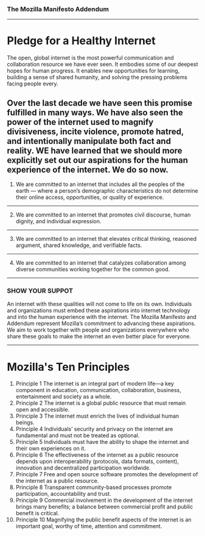 ### The Mozilla Manifesto Addendum
---- 
# Pledge for a Healthy Internet

The open, global internet is the most powerful communication and collaboration resource we have ever seen. It embodies some of our deepest hopes for human progress. It enables new opportunities for learning, building a sense of shared humanity, and solving the pressing problems facing people every.

Over the last decade we have seen this promise fulfilled in many ways. We have also seen the power of the internet used to magnify divisiveness, incite violence, promote hatred, and intentionally manipulate both fact and reality. WE have learned that we should more explicitly set out our aspirations for the human experience of the internet. We do so now.
---- 
1. We are committed to an internet that includes all the peoples of the earth — where a person’s demographic characteristics do not determine their online access, opportunities, or quality of experience.
---- 
2. We are committed to an internet that promotes civil discourse, human dignity, and individual expression.
---- 
3. We are committed to an internet that elevates critical thinking, reasoned argument, shared knowledge, and verifiable facts.
---- 
4. We are committed to an internet that catalyzes collaboration among diverse communities working together for the common good.
---- 
### SHOW YOUR SUPPOT

An internet with these qualities will not come to life on its own. Individuals and organizations must embed these aspirations into internet technology and into the human experience with the internet. The Mozilla Manifesto and Addendum represent Mozilla’s commitment to advancing these aspirations. We aim to work together with people and organizations everywhere who share these goals to make the internet an even better place for everyone.

---- 

# Mozilla's Ten Principles
1. Principle 1 The internet is an integral part of modern life—a key component in education, communication, collaboration, business, entertainment and society as a whole.
2. Principle 2 The internet is a global public resource that must remain open and accessible.
3. Principle 3 The internet must enrich the lives of individual human beings.
4. Principle 4 Individuals’ security and privacy on the internet are fundamental and must not be treated as optional.
5. Principle 5 Individuals must have the ability to shape the internet and their own experiences on it.
6. Principle 6 The effectiveness of the internet as a public resource depends upon interoperability (protocols, data formats, content), innovation and decentralized participation worldwide.
7. Principle 7 Free and open source software promotes the development of the internet as a public resource.
8. Principle 8 Transparent community-based processes promote participation, accountability and trust.
9. Principle 9 Commercial involvement in the development of the internet brings many benefits; a balance between commercial profit and public benefit is critical.
10. Principle 10 Magnifying the public benefit aspects of the internet is an important goal, worthy of time, attention and commitment.

